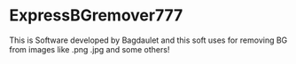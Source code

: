 # ExpressBGremover777
This is Software developed by Bagdaulet and this soft uses for removing BG from images like .png .jpg and some others! 
